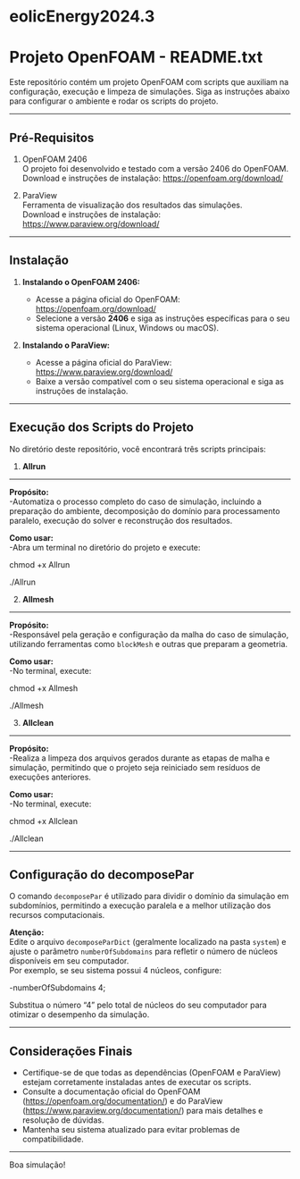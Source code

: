 # eolicEnergy2024.3
Projeto OpenFOAM - README.txt
==============================

Este repositório contém um projeto OpenFOAM com scripts que auxiliam na configuração, execução e limpeza de simulações. Siga as instruções abaixo para configurar o ambiente e rodar os scripts do projeto.

-------------------------------------
Pré-Requisitos
-------------------------------------

1. OpenFOAM 2406  
   O projeto foi desenvolvido e testado com a versão 2406 do OpenFOAM.  
   Download e instruções de instalação: https://openfoam.org/download/

2. ParaView  
   Ferramenta de visualização dos resultados das simulações.  
   Download e instruções de instalação: https://www.paraview.org/download/

-------------------------------------
Instalação
-------------------------------------

1. **Instalando o OpenFOAM 2406:**
   - Acesse a página oficial do OpenFOAM: https://openfoam.org/download/
   - Selecione a versão **2406** e siga as instruções específicas para o seu sistema operacional (Linux, Windows ou macOS).

2. **Instalando o ParaView:**
   - Acesse a página oficial do ParaView: https://www.paraview.org/download/
   - Baixe a versão compatível com o seu sistema operacional e siga as instruções de instalação.

-------------------------------------
Execução dos Scripts do Projeto
-------------------------------------

No diretório deste repositório, você encontrará três scripts principais:

1. **Allrun**
------------------
  **Propósito:**  
   -Automatiza o processo completo do caso de simulação, incluindo a preparação do ambiente, decomposição do domínio para processamento paralelo, execução do solver e reconstrução dos resultados.

   **Como usar:**  
   -Abra um terminal no diretório do projeto e execute:
   
   chmod +x Allrun

   
   ./Allrun

2. **Allmesh**
------------------
  **Propósito:**  
  -Responsável pela geração e configuração da malha do caso de simulação, utilizando ferramentas como `blockMesh` e outras que preparam a geometria.
  
  **Como usar:**  
  -No terminal, execute:
  
  chmod +x Allmesh

  
  ./Allmesh

3. **Allclean**
------------------
**Propósito:**  
-Realiza a limpeza dos arquivos gerados durante as etapas de malha e simulação, permitindo que o projeto seja reiniciado sem resíduos de execuções anteriores.

**Como usar:**  
-No terminal, execute:

  chmod +x Allclean

  
  ./Allclean

-------------------------------------
Configuração do decomposePar
-------------------------------------

O comando `decomposePar` é utilizado para dividir o domínio da simulação em subdomínios, permitindo a execução paralela e a melhor utilização dos recursos computacionais.

**Atenção:**  
Edite o arquivo `decomposeParDict` (geralmente localizado na pasta `system`) e ajuste o parâmetro `numberOfSubdomains` para refletir o número de núcleos disponíveis em seu computador.  
Por exemplo, se seu sistema possui 4 núcleos, configure:

-numberOfSubdomains 4;

Substitua o número “4” pelo total de núcleos do seu computador para otimizar o desempenho da simulação.

-------------------------------------
Considerações Finais
-------------------------------------

- Certifique-se de que todas as dependências (OpenFOAM e ParaView) estejam corretamente instaladas antes de executar os scripts.
- Consulte a documentação oficial do OpenFOAM (https://openfoam.org/documentation/) e do ParaView (https://www.paraview.org/documentation/) para mais detalhes e resolução de dúvidas.
- Mantenha seu sistema atualizado para evitar problemas de compatibilidade.

-------------------------------------
Boa simulação!
